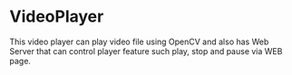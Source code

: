 # VideoPlayer
This video player can play video file using OpenCV and also has Web Server that can control player feature such play, stop and pause via WEB page.
